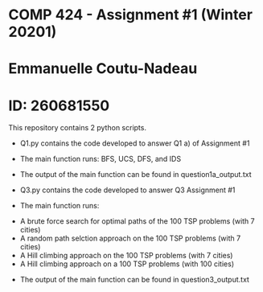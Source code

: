 # COMP 424 - Assignment #1 (Winter 20201)
# Emmanuelle Coutu-Nadeau
# ID: 260681550

This repository contains 2 python scripts.
* Q1.py contains the code developed to answer Q1 a) of Assignment #1
* The main function runs: BFS, UCS, DFS, and IDS
* The output of the main function can be found in question1a_output.txt

* Q3.py contains the code developed to answer Q3 Assignment #1
* The main function runs: 
- A brute force search for optimal paths of the 100 TSP problems (with 7 cities)
- A random path selction approach on the 100 TSP problems (with 7 cities)
- A Hill climbing approach on the 100 TSP problems (with 7 cities)
- A Hill climbing approach on a 100 TSP problems (with 100 cities)
* The output of the main function can be found in question3_output.txt
